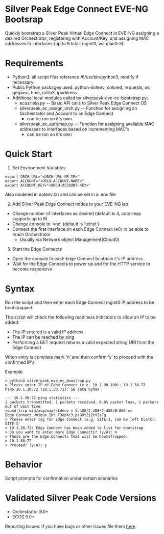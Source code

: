 # Silver Peak Edge Connect EVE-NG Bootsrap
Quickly bootstrap a Silver Peak Virtual Edge Connect in EVE-NG assigning a desired Orchestrator, registering with Account/Key, and assigning MAC addresses to interfaces (up to 9 total: mgmt0, wan/lan0-3).

# Requirements
- Python3:  all script files reference #!/usr/bin/python3, modify if necessary 
- Public Python packages used: python-dotenv, colored, requests, os, getpass, time, urllib3, ipaddress
- Additional local modules called by silverpeak-eve-ec-bootstrap.py:
    - ecosHelp.py -- Basic API calls to Silver Peak Edge Connect OS
    - silverpeak_ec_assign_orch.py -- Function for assigning an Orchestrator and Account to an Edge Connect
        - can be run on it's own
    - silverpeak_ec_automap.py -- Function for assigning available MAC addresses to interfaces based on incrementing MAC's
        - can be run on it's own


# Quick Start

1. Set Environment Variables
```
export ORCH_URL="<ORCH-URL-OR-IP>" 
export ACCOUNT="<ORCH-ACCOUNT-NAME>" 
export ACCOUNT_KEY="<ORCH-ACCOUNT-KEY>" 
```
Also modeled in dotenv.txt and can be set in a .env file


2. Add Silver Peak Edge Connect nodes to your EVE-NG lab
- Change number of interfaces as desired (default is 4, auto-map supports up to 9)
- Change console to 'vnc' (default is 'telnet')
- Connect the first interface on each Edge Connect (e0) to be able to reach Orchestrator
    - Usually via Network object Management(Cloud0)

3. Start the Edge Connects
- Open the console to each Edge Connect to obtain it's IP address
- Wait for the Edge Connects to power up and for the HTTP service to become responsive


# Syntax

Run the script and then enter each Edge Connect mgmt0 IP address to be bootstrapped.

The script will check the following readiness indicators to allow an IP to be added:
- The IP entered is a valid IP address
- The IP can be reached by ping
- Performing a GET request returns a valid expected string URI from the Edge Connect

When entry is complete mark 'n' and then confirm 'y' to proceed with the confirmed IP's.

Example:

```
> python3 silverpeak_eve_ec_boostrap.py
> Please enter IP of Edge Connect (e.g. 10.1.30.100): 10.1.30.72
PING 10.1.30.72 (10.1.30.72): 56 data bytes

--- 10.1.30.72 ping statistics ---
1 packets transmitted, 1 packets received, 0.0% packet loss, 1 packets out of wait time
round-trip min/avg/max/stddev = 2.488/2.488/2.488/0.000 ms
Edge Connect Unique ID: T3dpXc3_psB9YZj2tVIsFg
> Please enter tag for Edge Connect (e.g. SITE-1, can be left blank): SITE-3
> 10.1.30.72: Edge Connect has been added to list for bootstrap
> Do you want to enter more Edge Connects? (y/n): n
> These are the Edge Connects that will be bootstrapped:
> 10.1.30.72
> Proceed? (y/n): y
```


# Behavior
Script prompts for confirmation under certain scenarios

# Validated Silver Peak Code Versions
-   Orchestrator 9.0+
-   ECOS 9.0+

Reporting Issues:
If you have bugs or other issues file them [here](issues).
